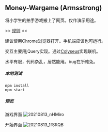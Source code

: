## Money-Wargame (Armsstrong)
将小学生的拍手游戏搬上了网页。仅作演示用途。

\>> [规则](https://github.com/King-of-Infinite-Space/Money-Wargame/blob/archive/rule.md) <<

建议使用Chrome浏览器打开。手机端应该也可运行。

交互主要用jQuery实现。通过[Colyseus](https://colyseus.io/)实现联机。

水平有限，代码杂乱，居然能用。bug在所难免。

##### 本地测试
```
npm install
npm start
```


##### 预览
游戏界面
![20210813_nHMiro](https://cdn.jsdelivr.net/gh/King-of-Infinite-Space/image-host@main/2021/20210813_nHMiro.jpg)

开始界面
![20210813_1fSRQB](https://cdn.jsdelivr.net/gh/King-of-Infinite-Space/image-host@main/2021/20210813_1fSRQB.jpg)
